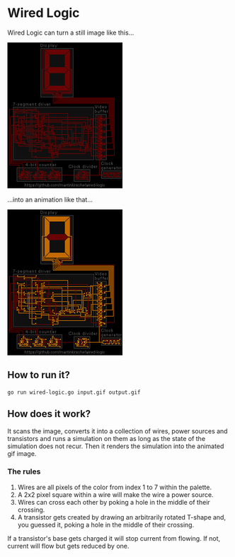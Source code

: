 Wired Logic
===========

Wired Logic can turn a still image like this…

![input image](input.gif)

…into an animation like that…

![output image](output.gif)

How to run it?
--------------

    go run wired-logic.go input.gif output.gif
    
How does it work?
-----------------

It scans the image, converts it into a collection of wires, power sources and
transistors and runs a simulation on them as long as the state of the 
simulation does not recur. Then it renders the simulation into the animated
gif image.

### The rules

1. Wires are all pixels of the color from index 1 to 7 within the palette.
2. A 2x2 pixel square within a wire will make the wire a power source.
3. Wires can cross each other by poking a hole in the middle of their crossing.
4. A transistor gets created by drawing an arbitrarily rotated T-shape and, 
   you guessed it, poking a hole in the middle of their crossing.  

If a transistor's base gets charged it will stop current from flowing. If not, 
current will flow but gets reduced by one.